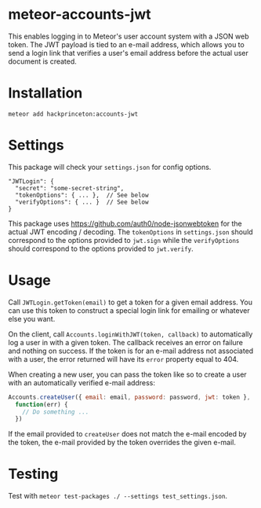 # meteor-accounts-jwt
This enables logging in to Meteor's user account system with a JSON web token.
The JWT payload is tied to an e-mail address, which allows you to send a login
link that verifies a user's email address before the actual user document is 
created.

Installation
============
`meteor add hackprinceton:accounts-jwt`

Settings
========
This package will check your `settings.json` for config options.

    "JWTLogin": {
      "secret": "some-secret-string",
      "tokenOptions": { ... },  // See below
      "verifyOptions": { ... }  // See below
    }

This package uses https://github.com/auth0/node-jsonwebtoken for the actual
JWT encoding / decoding. The `tokenOptions` in `settings.json` should
correspond to the options provided to `jwt.sign` while the `verifyOptions`
should correspond to the options provided to `jwt.verify`.

Usage
=====
Call `JWTLogin.getToken(email)` to get a token for a given email address. You
can use this token to construct a special login link for emailing or whatever
else you want.

On the client, call `Accounts.loginWithJWT(token, callback)` to automatically
log a user in with a given token. The callback receives an error on failure
and nothing on success. If the token is for an e-mail address not associated
with a user, the error returned will have its `error` property equal to 404.

When creating a new user, you can pass the token like so to create a user 
with an automatically verified e-mail address:

```javascript
Accounts.createUser({ email: email, password: password, jwt: token }, 
  function(err) {
    // Do something ...
  })
```

If the email provided to `createUser` does not match the e-mail encoded by
the token, the e-mail provided by the token overrides the given e-mail.

Testing
=======

Test with `meteor test-packages ./ --settings test_settings.json`.
